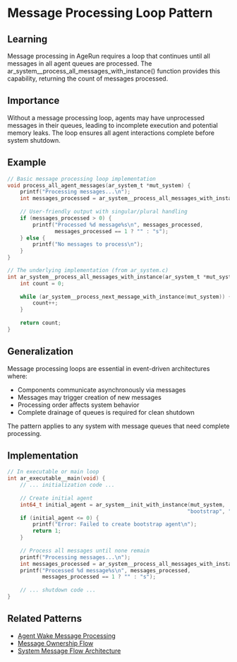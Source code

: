 # Message Processing Loop Pattern

## Learning
Message processing in AgeRun requires a loop that continues until all messages in all agent queues are processed. The ar_system__process_all_messages_with_instance() function provides this capability, returning the count of messages processed.

## Importance
Without a message processing loop, agents may have unprocessed messages in their queues, leading to incomplete execution and potential memory leaks. The loop ensures all agent interactions complete before system shutdown.

## Example
```c
// Basic message processing loop implementation
void process_all_agent_messages(ar_system_t *mut_system) {
    printf("Processing messages...\n");
    int messages_processed = ar_system__process_all_messages_with_instance(mut_system);
    
    // User-friendly output with singular/plural handling
    if (messages_processed > 0) {
        printf("Processed %d message%s\n", messages_processed, 
               messages_processed == 1 ? "" : "s");
    } else {
        printf("No messages to process\n");
    }
}

// The underlying implementation (from ar_system.c)
int ar_system__process_all_messages_with_instance(ar_system_t *mut_system) {
    int count = 0;
    
    while (ar_system__process_next_message_with_instance(mut_system)) {
        count++;
    }
    
    return count;
}
```

## Generalization
Message processing loops are essential in event-driven architectures where:
- Components communicate asynchronously via messages
- Messages may trigger creation of new messages
- Processing order affects system behavior
- Complete drainage of queues is required for clean shutdown

The pattern applies to any system with message queues that need complete processing.

## Implementation
```c
// In executable or main loop
int ar_executable__main(void) {
    // ... initialization code ...
    
    // Create initial agent
    int64_t initial_agent = ar_system__init_with_instance(mut_system, 
                                                         "bootstrap", "1.0.0");
    if (initial_agent <= 0) {
        printf("Error: Failed to create bootstrap agent\n");
        return 1;
    }
    
    // Process all messages until none remain
    printf("Processing messages...\n");
    int messages_processed = ar_system__process_all_messages_with_instance(mut_system);
    printf("Processed %d message%s\n", messages_processed,
           messages_processed == 1 ? "" : "s");
    
    // ... shutdown code ...
}
```

## Related Patterns
- [Agent Wake Message Processing](agent-wake-message-processing.md)
- [Message Ownership Flow](message-ownership-flow.md)
- [System Message Flow Architecture](system-message-flow-architecture.md)